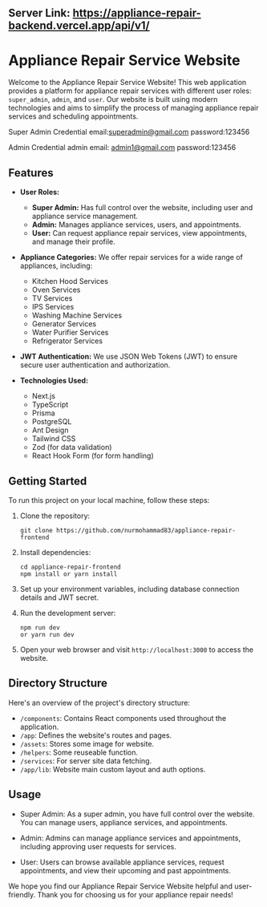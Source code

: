 ## Server Link: https://appliance-repair-backend.vercel.app/api/v1/

# Appliance Repair Service Website

Welcome to the Appliance Repair Service Website! This web application provides a platform for appliance repair services with different user roles: `super_admin`, `admin`, and `user`. Our website is built using modern technologies and aims to simplify the process of managing appliance repair services and scheduling appointments.


Super Admin Credential
    email:superadmin@gmail.com
    password:123456


Admin Credential
    admin email: admin1@gmail.com
    password:123456



## Features

- **User Roles:**
  - **Super Admin:** Has full control over the website, including user and appliance service management.
  - **Admin:** Manages appliance services, users, and appointments.
  - **User:** Can request appliance repair services, view appointments, and manage their profile.

- **Appliance Categories:** We offer repair services for a wide range of appliances, including:
  - Kitchen Hood Services
  - Oven Services
  - TV Services
  - IPS Services
  - Washing Machine Services
  - Generator Services
  - Water Purifier Services
  - Refrigerator Services

- **JWT Authentication:** We use JSON Web Tokens (JWT) to ensure secure user authentication and authorization.

- **Technologies Used:**
  - Next.js
  - TypeScript
  - Prisma
  - PostgreSQL
  - Ant Design
  - Tailwind CSS
  - Zod (for data validation)
  - React Hook Form (for form handling)

## Getting Started

To run this project on your local machine, follow these steps:

1. Clone the repository:
   ```
   git clone https://github.com/nurmohammad83/appliance-repair-frontend
   ```

2. Install dependencies:
   ```
   cd appliance-repair-frontend
   npm install or yarn install
   ```

3. Set up your environment variables, including database connection details and JWT secret.

4. Run the development server:
   ```
   npm run dev
   or yarn run dev
   ```

5. Open your web browser and visit `http://localhost:3000` to access the website.

## Directory Structure

Here's an overview of the project's directory structure:

- `/components`: Contains React components used throughout the application.
- `/app`: Defines the website's routes and pages.
- `/assets`: Stores some image for website.
- `/helpers`: Some reuseable function.
- `/services`: For server site data fetching.
- `/app/lib`: Website main custom layout and auth options.

## Usage

- Super Admin: As a super admin, you have full control over the website. You can manage users, appliance services, and appointments.

- Admin: Admins can manage appliance services and appointments, including approving user requests for services.

- User: Users can browse available appliance services, request appointments, and view their upcoming and past appointments.


We hope you find our Appliance Repair Service Website helpful and user-friendly. Thank you for choosing us for your appliance repair needs!